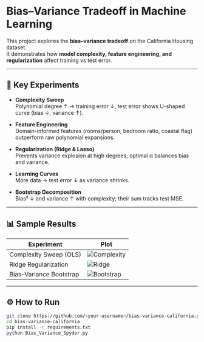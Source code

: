 # Bias–Variance Tradeoff in Machine Learning

This project explores the **bias–variance tradeoff** on the California Housing dataset.  
It demonstrates how **model complexity, feature engineering, and regularization** affect training vs test error.

---

## 🔑 Key Experiments

- **Complexity Sweep**  
  Polynomial degree ↑ → training error ↓, test error shows U-shaped curve (bias ↓, variance ↑).

- **Feature Engineering**  
  Domain-informed features (rooms/person, bedroom ratio, coastal flag) outperform raw polynomial expansions.

- **Regularization (Ridge & Lasso)**  
  Prevents variance explosion at high degrees; optimal α balances bias and variance.

- **Learning Curves**  
  More data → test error ↓ as variance shrinks.

- **Bootstrap Decomposition**  
  Bias² ↓ and variance ↑ with complexity; their sum tracks test MSE.

---

## 📊 Sample Results

| Experiment              | Plot |
|--------------------------|------|
| Complexity Sweep (OLS)   | ![Complexity](docs/figures/complexity_sweep.png) |
| Ridge Regularization     | ![Ridge](docs/figures/regularization_sweep.png) |
| Bias–Variance Bootstrap  | ![Bootstrap](docs/figures/bias_variance_bootstrap.png) |

---

## ⚙️ How to Run

```bash
git clone https://github.com/<your-username>/bias-variance-california.git
cd bias-variance-california
pip install -r requirements.txt
python Bias_Variance_Spyder.py
